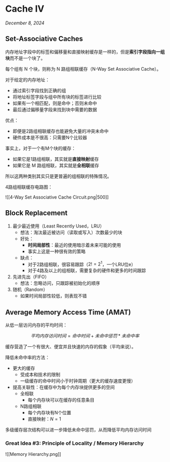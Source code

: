 # Cache IV

*December 8, 2024*

## Set-Associative Caches

内存地址字段中的标签和偏移量和直接映射缓存是一样的，但是**索引字段指向一组块**而不是一个块了。

每个组有 N 个块，则称为 N 路组相联缓存（N-Way Set Associative Cache）。

对于给定的内存地址：

- 通过索引字段找到正确的组
- 将地址标签字段与组中所有块的标签进行比较
- 如果有一个相匹配，则是命中；否则未命中
- 最后通过偏移量字段来找到块中需要的数据

优点：

- 即便是2路组相联缓存也能避免大量的冲突未命中
- 硬件成本是不很高：只需要N个比较器

事实上，对于一个有M个块的缓存：

- 如果它是1路组相联，其实就是**直接映射**缓存
- 如果它是 M 路组相联，其实就是**全相联**缓存

所以这两种类别其实只是更普遍的组相联的特殊情况。

4路组相联缓存电路图：

![[4-Way Set Associative Cache Circuit.png|500]]

## Block Replacement

1. 最少最近使用（Least Recently Used，LRU）
	- 想法：淘汰最近被访问（读取或写入）次数最少的块
	- 好处：
		- **时间局部性**：最近的使用暗示着未来可能的使用
		- 事实上这是一种很有效的策略
	- 缺点：
		- 对于2路组相联，很容易跟踪（$2!=2^1$，一个LRU位e）
		- 对于4路及以上的组相联，需要复杂的硬件和更多的时间跟踪
1. 先进先出（FIFO）
	- 想法：忽略访问，只跟踪被初始化的顺序
2. 随机（Random）
	- 如果时间局部性较低，则表现不错

## Average Memory Access Time (AMAT)

从低一层访问内存的平均时间：

$$
平均内存访问时间= 命中时间 + 未命中惩罚 * 未命中率
$$

缓存营造了一个有很大、便宜并且快速的内存的假象（平均来说）。

降低未命中率的方法：

- 更大的缓存
	- 受成本和技术的限制
	- 一级缓存的命中时间小于时钟周期（更大的缓存速度更慢）
- 提高关联性：在缓存中为每个内存块提供更多的空间
	- 全相联
		- 每个内存块可以在缓存的任意条目
	- N路组相联
		- 每个内存块有N个位置
		- 直接映射：$N=1$ 

多级缓存层次结构可以进一步降低未命中惩罚，从而降低平均内存访问时间

### Great Idea #3: Principle of Locality / Memory Hierarchy

![[Memory Hierarchy.png]]